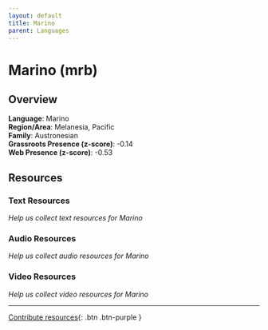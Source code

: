 ```yaml
---
layout: default
title: Marino
parent: Languages
---
```


# Marino (mrb)

## Overview

**Language**: Marino  
**Region/Area**: Melanesia, Pacific  
**Family**: Austronesian  
**Grassroots Presence (z-score)**: -0.14  
**Web Presence (z-score)**: -0.53  

## Resources

### Text Resources
*Help us collect text resources for Marino*

### Audio Resources
*Help us collect audio resources for Marino*

### Video Resources
*Help us collect video resources for Marino*

---

[Contribute resources](https://forms.office.com/e/1SfLJx3u1r){: .btn .btn-purple }
